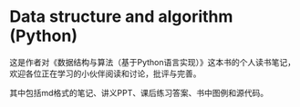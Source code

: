 # Data structure and algorithm (Python) 

这是作者对《数据结构与算法（基于Python语言实现）》这本书的个人读书笔记，欢迎各位正在学习的小伙伴阅读和讨论，批评与完善。

其中包括md格式的笔记、讲义PPT、课后练习答案、书中图例和源代码。
